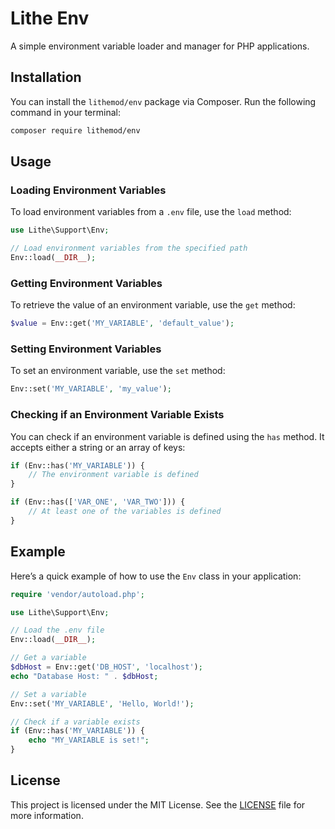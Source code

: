 # Lithe Env

A simple environment variable loader and manager for PHP applications.

## Installation

You can install the `lithemod/env` package via Composer. Run the following command in your terminal:

```bash
composer require lithemod/env
```

## Usage

### Loading Environment Variables

To load environment variables from a `.env` file, use the `load` method:

```php
use Lithe\Support\Env;

// Load environment variables from the specified path
Env::load(__DIR__);
```

### Getting Environment Variables

To retrieve the value of an environment variable, use the `get` method:

```php
$value = Env::get('MY_VARIABLE', 'default_value');
```

### Setting Environment Variables

To set an environment variable, use the `set` method:

```php
Env::set('MY_VARIABLE', 'my_value');
```

### Checking if an Environment Variable Exists

You can check if an environment variable is defined using the `has` method. It accepts either a string or an array of keys:

```php
if (Env::has('MY_VARIABLE')) {
    // The environment variable is defined
}

if (Env::has(['VAR_ONE', 'VAR_TWO'])) {
    // At least one of the variables is defined
}
```

## Example

Here’s a quick example of how to use the `Env` class in your application:

```php
require 'vendor/autoload.php';

use Lithe\Support\Env;

// Load the .env file
Env::load(__DIR__);

// Get a variable
$dbHost = Env::get('DB_HOST', 'localhost');
echo "Database Host: " . $dbHost;

// Set a variable
Env::set('MY_VARIABLE', 'Hello, World!');

// Check if a variable exists
if (Env::has('MY_VARIABLE')) {
    echo "MY_VARIABLE is set!";
}
```

## License

This project is licensed under the MIT License. See the [LICENSE](LICENSE) file for more information.